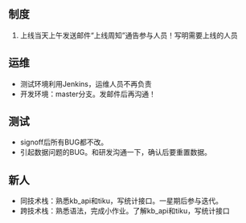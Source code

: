 ## 制度
1. 上线当天上午发送邮件“上线周知”通告参与人员！写明需要上线的人员

## 运维

- 测试环境利用Jenkins，运维人员不再负责
- 开发环境：master分支。发邮件后再沟通！

## 测试

- signoff后所有BUG都不改。
- 引起数据问题的BUG。和研发沟通一下，确认后要重置数据。

## 新人
- 同技术栈：熟悉kb_api和tiku，写统计接口。一星期后参与迭代。
- 跨技术栈：熟悉语法，完成小作业。了解kb_api和tiku，写统计接口

